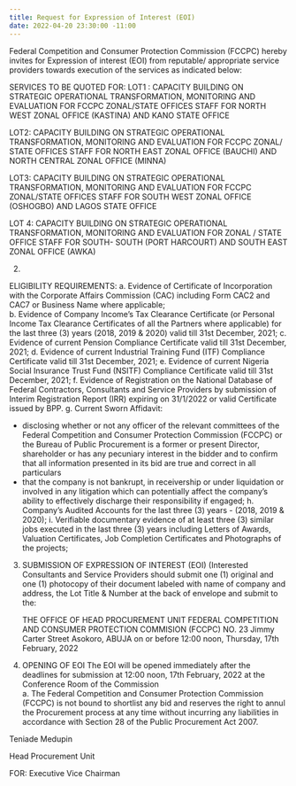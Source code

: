 ```yaml
---
title: Request for Expression of Interest (EOI)
date: 2022-04-20 23:30:00 -11:00
---
```




Federal Competition and Consumer Protection Commission (FCCPC) hereby invites for Expression of interest (EOI) from reputable/ appropriate service providers towards execution of the services as indicated below:

SERVICES TO BE QUOTED FOR:
LOT1 : CAPACITY BUILDING ON STRATEGIC OPERATIONAL TRANSFORMATION, MONITORING AND EVALUATION FOR FCCPC ZONAL/STATE OFFICES STAFF FOR NORTH WEST ZONAL OFFICE (KASTINA) AND KANO STATE OFFICE

LOT2: CAPACITY BUILDING ON STRATEGIC OPERATIONAL TRANSFORMATION, MONITORING AND EVALUATION FOR FCCPC ZONAL/ STATE OFFICES STAFF FOR NORTH EAST ZONAL OFFICE (BAUCHI) AND NORTH CENTRAL ZONAL OFFICE (MINNA)
 
LOT3: CAPACITY BUILDING ON STRATEGIC OPERATIONAL TRANSFORMATION, MONITORING AND EVALUATION FOR FCCPC ZONAL/STATE OFFICES STAFF FOR SOUTH WEST ZONAL OFFICE (OSHOGBO) AND LAGOS STATE OFFICE


LOT 4: CAPACITY BUILDING ON STRATEGIC OPERATIONAL TRANSFORMATION, MONITORING AND EVALUATION FOR ZONAL / STATE OFFICE STAFF FOR SOUTH- SOUTH  (PORT HARCOURT) AND SOUTH EAST ZONAL OFFICE (AWKA)







2.	 
ELIGIBILITY REQUIREMENTS:
a.	Evidence of Certificate of Incorporation with the Corporate Affairs Commission (CAC) including Form CAC2 and CAC7 or Business Name where applicable;  
b.	Evidence of Company Income’s Tax Clearance Certificate (or Personal Income Tax Clearance Certificates of all the Partners where applicable) for the last three (3) years (2018, 2019 & 2020) valid till 31st December, 2021;
c.	Evidence of current Pension Compliance Certificate valid till 31st December, 2021;
d.	Evidence of current Industrial Training Fund (ITF) Compliance Certificate valid till 31st December, 2021;
e.	Evidence of current Nigeria Social Insurance Trust Fund (NSITF) Compliance Certificate valid till 31st December, 2021; 
f.	Evidence of Registration on the National Database of Federal Contractors, Consultants and Service Providers by submission of Interim Registration Report (IRR) expiring on 31/1/2022 or valid Certificate issued by BPP. 
g.	Current Sworn Affidavit:
-	disclosing whether or not any officer of the relevant committees of the Federal Competition and Consumer Protection Commission (FCCPC) or the Bureau of Public Procurement is a former or present Director, shareholder or has any pecuniary interest in the bidder and to confirm that all information presented in its bid are true and correct in all particulars
-	that the company is not bankrupt, in receivership or under liquidation or involved in any litigation which can potentially affect the company’s ability to effectively discharge their responsibility if engaged;
h.	Company’s Audited Accounts for the last three (3) years - (2018, 2019 & 2020);
i.	Verifiable documentary evidence of at least three (3) similar jobs executed in the last three (3) years including Letters of Awards, Valuation Certificates, Job Completion Certificates and Photographs of the projects;

3.	SUBMISSION OF EXPRESSION OF INTEREST (EOI) (Interested Consultants and Service Providers should submit one (1) original and one (1) photocopy of their document  labeled with name of company and address, the Lot Title & Number at the back of envelope and submit to the: 

	THE OFFICE OF HEAD PROCUREMENT UNIT
        FEDERAL COMPETITION AND CONSUMER PROTECTION COMMISION (FCCPC)
	NO. 23 Jimmy Carter Street Asokoro, ABUJA
	on or before 12:00 noon, Thursday, 17th February, 2022
 	

4.	OPENING OF EOI 
The EOI will be opened immediately after the deadlines for submission at 12:00 noon, 17th February, 2022 at the Conference Room of the Commission  
a.	The Federal Competition and Consumer Protection Commission  (FCCPC) is not bound to shortlist any bid and reserves the right to annul the Procurement process at any time without incurring any liabilities in accordance with Section 28 of the Public Procurement Act 2007. 




Teniade Medupin

Head Procurement Unit

FOR: Executive Vice Chairman


